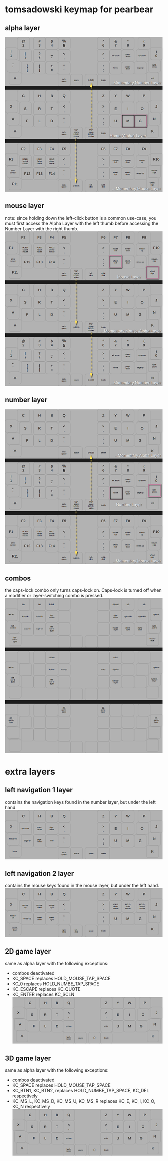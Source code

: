# tomsadowski keymap for pearbear

## alpha layer  
![alpha_graph](pics/alpha_graph.png)  

## mouse layer  
note: since holding down the left-click button is a common use-case, you must first access the Alpha Layer with the left thumb before accessing the Number Layer with the right thumb.  
![mouse_graph](pics/mouse_graph.png)  

## number layer  
![number_graph](pics/number_graph.png)  

## combos  
the caps-lock combo only turns caps-lock on. Caps-lock is turned off when a modifier or layer-switching combo is pressed.   
![combos](pics/combos.png)  


# extra layers   

## left navigation 1 layer  
contains the navigation keys found in the number layer, but under the left hand.
![lnav1_layer](pics/lnav1.png)   

## left navigation 2 layer  
contains the mouse keys found in the mouse layer, but under the left hand.
![lnav2_layer](pics/lnav2.png)   

## 2D game layer   
same as alpha layer with the following exceptions:
* combos deactivated
* KC_SPACE replaces HOLD_MOUSE_TAP_SPACE
* KC_0 replaces HOLD_NUMBE_TAP_SPACE
* KC_ESCAPE replaces KC_QUOTE
* KC_ENTER replaces KC_SCLN
![game_2d_layer](pics/game_2d.png)  

## 3D game layer   
same as alpha layer with the following exceptions:
* combos deactivated
* KC_SPACE replaces HOLD_MOUSE_TAP_SPACE
* KC_BTN1, KC_BTN2, replaces HOLD_NUMBE_TAP_SPACE, KC_DEL respectively
* KC_MS_L, KC_MS_D, KC_MS_U, KC_MS_R replaces KC_E, KC_I, KC_O, KC_N respectively
![game_3d_layer](pics/game_2d.png)  
